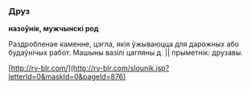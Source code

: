 ### Друз
**назоўнік, мужчынскі род**

Раздробленае каменне, цэгла, якія ўжываюцца для дарожных або будаўнічых работ. Машыны вазілі цагляны д. || прыметнік: друзавы.

<a rel="author">[http://rv-blr.com/](http://rv-blr.com/slounik.jsp?letterId=0&maskId=0&pageId=876)</a>
